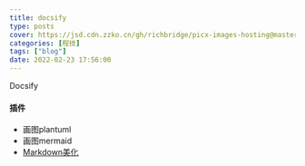 ```yaml
---
title: docsify
type: posts
cover: https://jsd.cdn.zzko.cn/gh/richbridge/picx-images-hosting@master/thumbnail/CPA-审计.jpg
categories: [程技]
tags: ["blog"]
date: 2022-02-23 17:56:00
---
```


Docsify

<!--more-->


#### 插件
- 画图plantuml  
- 画图mermaid  
- [Markdown美化](https://editor.mdnice.com/)
